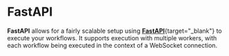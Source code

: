 # FastAPI

**FastAPI** allows for a fairly scalable setup using [**FastAPI**](https://fastapi.tiangolo.com/){target="_blank"} to execute your workflows. It supports execution with multiple workers, with each workflow being executed in the context of a WebSocket connection.
